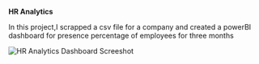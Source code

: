 <b>HR Analytics</b>

<p> In this project,I scrapped a csv file for a company and created a powerBI dashboard for presence percentage of employees for three months </p>

![HR Analytics Dashboard Screeshot](shavilya/HR-analytics-PowerBI-/hr_analytics_dashboard_demo_image.png?raw=true "HR Analytics Dashboard")
